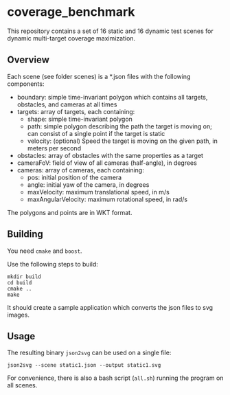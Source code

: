 # coverage_benchmark
This repository contains a set of 16 static and 16 dynamic test scenes for dynamic multi-target coverage maximization.

## Overview

Each scene (see folder scenes) is a *.json files with the following components:

* boundary: simple time-invariant polygon which contains all targets, obstacles, and cameras at all times
* targets: array of targets, each containing:
  * shape: simple time-invariant polygon
  * path: simple polygon describing the path the target is moving on; can consist of a single point if the target is static
  * velocity: (optional) Speed the target is moving on the given path, in meters per second
* obstacles: array of obstacles with the same properties as a target
* cameraFoV: field of view of all cameras (half-angle), in degrees
* cameras: array of cameras, each containing:
  * pos: initial position of the camera
  * angle: initial yaw of the camera, in degrees
  * maxVelocity: maximum translational speed, in m/s
  * maxAngularVelocity: maximum rotational speed, in rad/s

The polygons and points are in WKT format.

## Building

You need `cmake` and `boost`.

Use the following steps to build:
```
mkdir build
cd build
cmake ..
make
```

It should create a sample application which converts the json files to svg images.

## Usage

The resulting binary `json2svg` can be used on a single file:
```
json2svg --scene static1.json --output static1.svg
```

For convenience, there is also a bash script (`all.sh`) running the program on all scenes.
